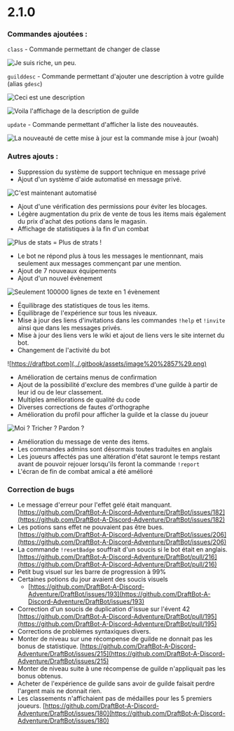 # 2.1.0

###  Commandes ajoutées :

`class` - Commande permettant de changer de classe

![Je suis riche, un peu.](../.gitbook/assets/image%20%2856%29.png)

`guilddesc` - Commande permettant d'ajouter une description à votre guilde \(alias `gdesc`\) 

![Ceci est une description](../.gitbook/assets/image%20%2858%29.png)

![Voila l&apos;affichage de la description de guilde](../.gitbook/assets/image%20%2864%29.png)

`update` - Commande permettant d'afficher la liste des nouveautés.

![La nouveaut&#xE9; de cette mise &#xE0; jour est la commande mise &#xE0; jour \(woah\)](../.gitbook/assets/image%20%2859%29.png)

###  Autres ajouts :

* Suppression du système de support technique en message privé
* Ajout d'un système d'aide automatisé en message privé.

![C&apos;est maintenant automatis&#xE9;](../.gitbook/assets/image%20%2865%29.png)

* Ajout d'une vérification des permissions pour éviter les blocages.
* Légère augmentation du prix de vente de tous les items mais également du prix d'achat des potions dans le magasin.
* Affichage de statistiques à la fin d'un combat

![Plus de stats = Plus de strats !](../.gitbook/assets/image%20%2860%29.png)

* Le bot ne répond plus à tous les messages le mentionnant, mais seulement aux messages commençant par une mention.
* Ajout de 7 nouveaux équipements
* Ajout d'un nouvel évènement

![Seulement 100000 lignes de texte en 1 &#xE9;v&#xE8;nement](../.gitbook/assets/image%20%2863%29.png)

* Équilibrage des statistiques de tous les items.
* Équilibrage de l'expérience sur tous les niveaux.
* Mise à jour des liens d'invitations dans les commandes `!help` et `!invite` ainsi que dans les messages privés.
* Mise à jour des liens vers le wiki et ajout de liens vers le site internet du bot.
* Changement de l'activité du bot

![https://draftbot.com](../.gitbook/assets/image%20%2857%29.png)

* Amélioration de certains menus de confirmation
* Ajout de la possibilité d'exclure des membres d'une guilde à partir de leur id ou de leur classement.
* Multiples améliorations de qualité du code
* Diverses corrections de fautes d'orthographe
* Amélioration du profil pour afficher la guilde et la classe du joueur

![Moi ? Tricher ? Pardon ?](../.gitbook/assets/image%20%2862%29.png)

* Amélioration du message de vente des items.
* Les commandes admins sont désormais toutes traduites en anglais
* Les joueurs affectés pas une altération d'état sauront le temps restant avant de pouvoir rejouer lorsqu'ils feront la commande `!report`
* L'écran de fin de combat amical a été amélioré

### Correction de bugs

* Le message d'erreur pour l'effet gelé était manquant. [https://github.com/DraftBot-A-Discord-Adventure/DraftBot/issues/182](https://github.com/DraftBot-A-Discord-Adventure/DraftBot/issues/182)
* Les potions sans effet ne pouvaient pas être bues. [https://github.com/DraftBot-A-Discord-Adventure/DraftBot/issues/206](https://github.com/DraftBot-A-Discord-Adventure/DraftBot/issues/206)
* La commande `!resetBadge` souffrait d'un soucis si le bot était en anglais. [https://github.com/DraftBot-A-Discord-Adventure/DraftBot/pull/216](https://github.com/DraftBot-A-Discord-Adventure/DraftBot/pull/216)
* Petit bug visuel sur les barre de progression à 99%
* Certaines potions du jour avaient des soucis visuels 
  * [https://github.com/DraftBot-A-Discord-Adventure/DraftBot/issues/193](https://github.com/DraftBot-A-Discord-Adventure/DraftBot/issues/193)
* Correction d'un soucis de duplication d'issue sur l'évent 42 [https://github.com/DraftBot-A-Discord-Adventure/DraftBot/pull/195](https://github.com/DraftBot-A-Discord-Adventure/DraftBot/pull/195)
* Corrections de problèmes syntaxiques divers. 
* Monter de niveau sur une récompense de guilde ne donnait pas les bonus de statistique. [https://github.com/DraftBot-A-Discord-Adventure/DraftBot/issues/215](https://github.com/DraftBot-A-Discord-Adventure/DraftBot/issues/215)
* Monter de niveau suite à une récompense de guilde n'appliquait pas les bonus obtenus. 
* Acheter de l'expérience de guilde sans avoir de guilde faisait perdre l'argent mais ne donnait rien. 
* Les classements n'affichaient pas de médailles pour les 5 premiers joueurs. [https://github.com/DraftBot-A-Discord-Adventure/DraftBot/issues/180](https://github.com/DraftBot-A-Discord-Adventure/DraftBot/issues/180)

